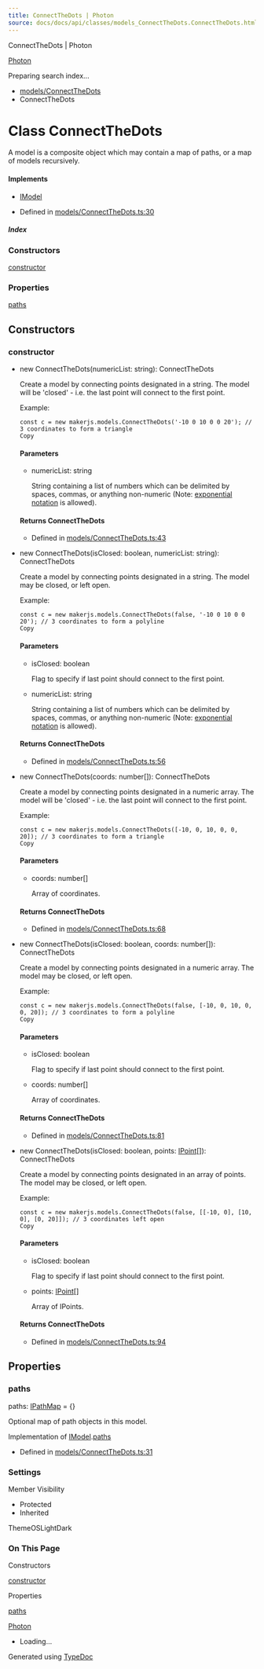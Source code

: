 ```yaml
---
title: ConnectTheDots | Photon
source: docs/docs/api/classes/models_ConnectTheDots.ConnectTheDots.html
---
```


ConnectTheDots | Photon

[Photon](../index.md)




Preparing search index...

* [models/ConnectTheDots](../modules/models_ConnectTheDots.md)
* ConnectTheDots

# Class ConnectTheDots

A model is a composite object which may contain a map of paths, or a map of models recursively.

#### Implements

* [IModel](../interfaces/core_schema.IModel.md)

* Defined in [models/ConnectTheDots.ts:30](https://github.com/mwhite454/photon/blob/main/packages/photon/src/models/ConnectTheDots.ts#L30)

##### Index

### Constructors

[constructor](#constructor)

### Properties

[paths](#paths)

## Constructors

### constructor

* new ConnectTheDots(numericList: string): ConnectTheDots

  Create a model by connecting points designated in a string. The model will be 'closed' - i.e. the last point will connect to the first point.

  Example:

  ```
  const c = new makerjs.models.ConnectTheDots('-10 0 10 0 0 20'); // 3 coordinates to form a triangle
  Copy
  ```

  #### Parameters

  + numericList: string

    String containing a list of numbers which can be delimited by spaces, commas, or anything non-numeric (Note: [exponential notation](https://developer.mozilla.org/en-US/docs/Web/JavaScript/Reference/Global_Objects/Number/toExponential) is allowed).

  #### Returns ConnectTheDots

  + Defined in [models/ConnectTheDots.ts:43](https://github.com/mwhite454/photon/blob/main/packages/photon/src/models/ConnectTheDots.ts#L43)
* new ConnectTheDots(isClosed: boolean, numericList: string): ConnectTheDots

  Create a model by connecting points designated in a string. The model may be closed, or left open.

  Example:

  ```
  const c = new makerjs.models.ConnectTheDots(false, '-10 0 10 0 0 20'); // 3 coordinates to form a polyline
  Copy
  ```

  #### Parameters

  + isClosed: boolean

    Flag to specify if last point should connect to the first point.
  + numericList: string

    String containing a list of numbers which can be delimited by spaces, commas, or anything non-numeric (Note: [exponential notation](https://developer.mozilla.org/en-US/docs/Web/JavaScript/Reference/Global_Objects/Number/toExponential) is allowed).

  #### Returns ConnectTheDots

  + Defined in [models/ConnectTheDots.ts:56](https://github.com/mwhite454/photon/blob/main/packages/photon/src/models/ConnectTheDots.ts#L56)
* new ConnectTheDots(coords: number[]): ConnectTheDots

  Create a model by connecting points designated in a numeric array. The model will be 'closed' - i.e. the last point will connect to the first point.

  Example:

  ```
  const c = new makerjs.models.ConnectTheDots([-10, 0, 10, 0, 0, 20]); // 3 coordinates to form a triangle
  Copy
  ```

  #### Parameters

  + coords: number[]

    Array of coordinates.

  #### Returns ConnectTheDots

  + Defined in [models/ConnectTheDots.ts:68](https://github.com/mwhite454/photon/blob/main/packages/photon/src/models/ConnectTheDots.ts#L68)
* new ConnectTheDots(isClosed: boolean, coords: number[]): ConnectTheDots

  Create a model by connecting points designated in a numeric array. The model may be closed, or left open.

  Example:

  ```
  const c = new makerjs.models.ConnectTheDots(false, [-10, 0, 10, 0, 0, 20]); // 3 coordinates to form a polyline
  Copy
  ```

  #### Parameters

  + isClosed: boolean

    Flag to specify if last point should connect to the first point.
  + coords: number[]

    Array of coordinates.

  #### Returns ConnectTheDots

  + Defined in [models/ConnectTheDots.ts:81](https://github.com/mwhite454/photon/blob/main/packages/photon/src/models/ConnectTheDots.ts#L81)
* new ConnectTheDots(isClosed: boolean, points: [IPoint](../interfaces/core_schema.IPoint.md)[]): ConnectTheDots

  Create a model by connecting points designated in an array of points. The model may be closed, or left open.

  Example:

  ```
  const c = new makerjs.models.ConnectTheDots(false, [[-10, 0], [10, 0], [0, 20]]); // 3 coordinates left open
  Copy
  ```

  #### Parameters

  + isClosed: boolean

    Flag to specify if last point should connect to the first point.
  + points: [IPoint](../interfaces/core_schema.IPoint.md)[]

    Array of IPoints.

  #### Returns ConnectTheDots

  + Defined in [models/ConnectTheDots.ts:94](https://github.com/mwhite454/photon/blob/main/packages/photon/src/models/ConnectTheDots.ts#L94)

## Properties

### paths

paths: [IPathMap](../interfaces/core_schema.IPathMap.md) = {}

Optional map of path objects in this model.

Implementation of [IModel](../interfaces/core_schema.IModel.md).[paths](../interfaces/core_schema.IModel.md#paths)

* Defined in [models/ConnectTheDots.ts:31](https://github.com/mwhite454/photon/blob/main/packages/photon/src/models/ConnectTheDots.ts#L31)

### Settings

Member Visibility

* Protected
* Inherited

ThemeOSLightDark

### On This Page

Constructors

[constructor](#constructor)

Properties

[paths](#paths)

[Photon](../index.md)

* Loading...

Generated using [TypeDoc](https://typedoc.org/)
